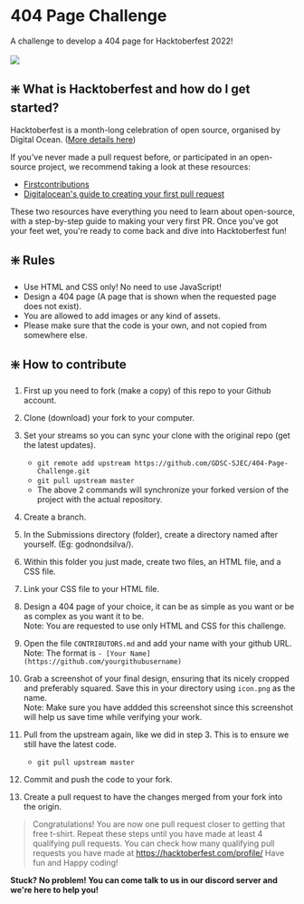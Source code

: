 # 404 Page Challenge

A challenge to develop a 404 page for Hacktoberfest 2022!<br /><br />
<img src="https://img.shields.io/badge/DIFFICULTY-Easy-228B22?style=for-the-badge&logo=OpenProject" />

## ❇️ What is Hacktoberfest and how do I get started?

Hacktoberfest is a month-long celebration of open source, organised by Digital Ocean. ([More details here](https://hacktoberfest.com/participation/))

If you've never made a pull request before, or participated in an open-source project, we recommend taking a look at these resources:

- [Firstcontributions](https://github.com/firstcontributions/first-contributions)
- [Digitalocean's guide to creating your first pull request](https://www.youtube.com/watch?v=nkuYH40cjo4)

These two resources have everything you need to learn about open-source, with a step-by-step guide to making your very first PR. Once you've got your feet wet, you're ready to come back and dive into Hacktoberfest fun!

## ❇️ Rules

- Use HTML and CSS only! No need to use JavaScript!
- Design a 404 page (A page that is shown when the requested page does not exist).
- You are allowed to add images or any kind of assets.
- Please make sure that the code is your own, and not copied from somewhere else.

## ❇️ How to contribute

1. First up you need to fork (make a copy) of this repo to your Github account.

2. Clone (download) your fork to your computer.

3. Set your streams so you can sync your clone with the original repo (get the latest updates).

   - `git remote add upstream https://github.com/GDSC-SJEC/404-Page-Challenge.git`
   - `git pull upstream master`
   - The above 2 commands will synchronize your forked version of the project with the actual repository.

4. Create a branch.

5. In the Submissions directory (folder), create a directory named after yourself. (Eg: godnondsilva/).

6. Within this folder you just made, create two files, an HTML file, and a CSS file.

7. Link your CSS file to your HTML file.

8. Design a 404 page of your choice, it can be as simple as you want or be as complex as you want it to be.
   <br />Note: You are requested to use only HTML and CSS for this challenge.

9. Open the file `CONTRIBUTORS.md` and add your name with your github URL.
   <br />Note: The format is `- [Your Name](https://github.com/yourgithubusername)`

10. Grab a screenshot of your final design, ensuring that its nicely cropped and preferably squared. Save this in your directory using `icon.png` as the name.
    <br />Note: Make sure you have addded this screenshot since this screenshot will help us save time while verifying your work.

11. Pull from the upstream again, like we did in step 3. This is to ensure we still have the latest code.

    - `git pull upstream master`

12. Commit and push the code to your fork.

13. Create a pull request to have the changes merged from your fork into the origin.

> Congratulations! You are now one pull request closer to getting that free t-shirt. Repeat these steps until you have made at least 4 qualifying pull requests. You can check how many qualifying pull requests you have made at <https://hacktoberfest.com/profile/> Have fun and Happy coding!

**Stuck? No problem! You can come talk to us in our discord server and we're here to help you!**
